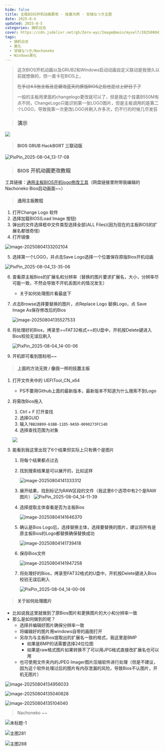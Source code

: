 ```yaml
---
hide: false
title: 主板BIOS开机动画更改 - 技嘉为例 - 甘城なつき主题
date: 2025-8-4
updated: 2025-8-5
categories: 搞机日志
cover: https://cdn.jsdelivr.net/gh/Zero-wyc/Image@main/myself/20250804130456586.gif
tags:
  - 搞机日志
  - 美化
  - 甘城なつき/Nachoneko
  - Windows美化
---
```


> 这次BIOS开机动画以及GRUB2和Windows启动动画自定义联动是我很久以前就想做的，但一直卡在BIOS上，
>
> ~~在手过4.5张主板且是碧海蓝天的原版BIOS之后也是过上好日子了~~<!-- more -->
>
> 一般的主板用里面的changelogo更改就可以了，但是我这个技嘉B550M有点不同，ChangeLogo只能识别第一张LOGO图片，但是主板调用的是第二个LOGO，导致我第一次更改LOGO并刷入许多次，仍不行的时候几尽发狂

> ### 演示

![](https://cdn.jsdelivr.net/gh/Zero-wyc/Image@main/myself/20250804130456586.gif)

> #### BIOS GRUB HackBGRT 三联动版

![PixPin_2025-08-04_13-17-08](https://cdn.jsdelivr.net/gh/Zero-wyc/Image@main/myself/20250804131738610.gif)

> ### BIOS 开机动画更改教程

工具链接：[通用主板BIOS开机logo修改工具](https://pan.quark.cn/s/2d2b9b996a08)（网盘链接里附带我编辑的Nachoneko Bios启动画面~~）

> #### 通用主板教程

1. 打开Change Logo 软件
2. 选择加载BIOS(Load Image 按钮)
3. 弹出的文件选择框中文件类型选择全部(ALL Files)(因为现在的主板BIOS的扩展名都很奇怪)
4. 打开镜像

![image-20250804133202104](https://cdn.jsdelivr.net/gh/Zero-wyc/Image@main/myself/20250804133202216.png)

5. 选择第一个LOGO，并点击Save Logo选择一个位置保存原版Bios开机动画

![PixPin_2025-08-04_13-35-06](https://cdn.jsdelivr.net/gh/Zero-wyc/Image@main/myself/20250804133642566.png)

6. 查看原主板Bios的扩展名和分辨率（替换的图片要求扩展名，大小，分辨率尽可能一致，不然会导致不开机丢图片的情况发生）

   - 关于如何处理图片看最底下

7. 点击Browse选择要替换的图片，点Replace Logo 替换Logo，点 Save Image As保存修改后的Bios

   ![image-20250804135527533](https://cdn.jsdelivr.net/gh/Zero-wyc/Image@main/myself/20250804135527591.png)

8. 将处理好的Bios，烤录至==FAT32格式==的U盘中，开机按Delete键进入Bios校验无误后刷入

   ![PixPin_2025-08-04_14-00-06](https://cdn.jsdelivr.net/gh/Zero-wyc/Image@main/myself/20250804140121835.gif)

9. 开机即可看到图标啦~~

> #### 上面的方法无效 / 像我一样的技嘉主板

1. 打开文件夹中的 UEFITool_CN_x64

   - PS不要用Github上面的最新版本，最新版本不知道为什么搜索不到Logo

2. 将需改Bios拖入

   1. Ctrl + F 打开查找
   2. 选择GUID
   3. 输入`7BB28B99-61BB-11D5-9A5D-0090273FC14D`
   4. 选择查找范围为对象

   ![](https://cdn.jsdelivr.net/gh/Zero-wyc/Image@main/myself/20250804140846305.png)

3. 能看到我这里出现了6个结果但实际上只有俩个是图片

   1. 将每个结果都点过去

   2. 找到搜索结果是可以展开的，比如这样

      ![image-20250804141333312](https://cdn.jsdelivr.net/gh/Zero-wyc/Image@main/myself/20250804141333389.png)

   3. 展开结果，找到标记为RAW区段的文件（我这里6个选项中有2个是RAW图片）
      	![PixPin_2025-08-04_14-11-39](https://cdn.jsdelivr.net/gh/Zero-wyc/Image@main/myself/20250804141208765.gif)
   
   4. 选择提取主体查看是否为主板Bios
   
      ![image-20250804141646370](https://cdn.jsdelivr.net/gh/Zero-wyc/Image@main/myself/20250804141646454.png)
   
   5. 确认是Bios Logo后，选择替换主体，选择要替换的图片，建议将所有是原主板Bios的Logo都替换确保替换成功
   
      ![image-20250804141739418](https://cdn.jsdelivr.net/gh/Zero-wyc/Image@main/myself/20250804141739504.png)
   
   6. 保存Bios文件
   
      ![image-20250804141947258](https://cdn.jsdelivr.net/gh/Zero-wyc/Image@main/myself/20250804141947333.png)
   
   7. 将处理好的Bios，烤录至FAT32格式的U盘中，开机按Delete键进入Bios校验无误后刷入
   
      ![PixPin_2025-08-04_14-00-06](https://cdn.jsdelivr.net/gh/Zero-wyc/Image@main/myself/20250804142023809.gif)

> #### 关于如何处理图片

- 比如说我这里就做到了原Bios图片和更换图片的大小和分辨率一致
- 那么是如何做到的呢？
  - 选择并编辑好图片确保分辨率一致
  - 将编辑好的图片用windows自带的画图打开
  - 另存为与主板Bios提取出的扩展名一致的格式，我这里是BMP
    - 如果是BMP的话需要选择24位位图
    - 如果是raw格式图片如果转换不了可以用JPG格式直接改扩展名也可以用
  - 也可使用文件夹内的JPEG Imager图片压缩软件进行处理（但是不建议，因为这个软件处理过后的图片有内存泄漏的风险，导致Bios不认图片，开机无图片）

![image-20250804134956033](https://cdn.jsdelivr.net/gh/Zero-wyc/Image@main/myself/20250804134956099.png)

![image-20250804135040628](https://cdn.jsdelivr.net/gh/Zero-wyc/Image@main/myself/20250804135040719.png)

  

![image-20250804135104040](https://cdn.jsdelivr.net/gh/Zero-wyc/Image@main/myself/20250804135104111.png)

> Nachoneko ~~

![未标题-1](https://cdn.jsdelivr.net/gh/Zero-wyc/Image@main/myself/20250804142732461.jpg)

![主图281](https://cdn.jsdelivr.net/gh/Zero-wyc/Image@main/myself/20250804142902489.jpg)

![主图288](https://cdn.jsdelivr.net/gh/Zero-wyc/Image@main/myself/20250804142909440.jpg)
